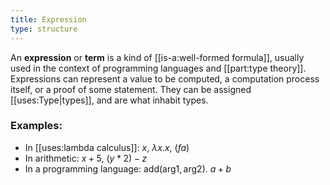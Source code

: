 ```yaml
---
title: Expression
type: structure
---
```


An **expression** or **term** is a kind of [[is-a:well-formed formula]], usually used in the context of programming languages and [[part:type theory]]. Expressions can represent a value to be computed, a computation process itself, or a proof of some statement. They can be assigned [[uses:Type|types]], and are what inhabit types.

### Examples:
- In [[uses:lambda calculus]]: $x$, $λx.x$, $(f a)$
- In arithmetic: $x + 5$, $(y * 2) - z$
- In a programming language: $\text{add}(\text{arg1}, \text{arg2})$. $a + b$